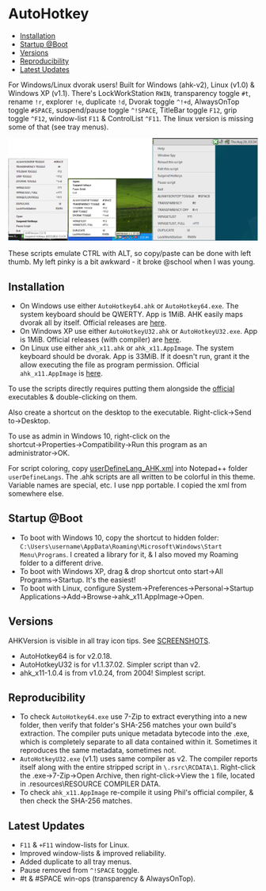 # AutoHotkey
- [Installation](#installation)
- [Startup @Boot](#startup-boot)
- [Versions](#versions)
- [Reproducibility](#reproducibility)
- [Latest Updates](#latest-updates)

For Windows/Linux dvorak users! Built for Windows (ahk-v2), Linux (v1.0) & Windows XP (v1.1).  There's LockWorkStation `RWIN`, transparency toggle `#t`, rename `!r`, explorer `!e`, duplicate `!d`, Dvorak toggle `^!+d`, AlwaysOnTop toggle `#SPACE`, suspend/pause toggle `^!SPACE`, TitleBar toggle `F12`, grip toggle `^F12`, window-list `F11` & ControlList `^F11`.  The linux version is missing some of that (see tray menus).  

![](SCREENSHOTS.png)

These scripts emulate CTRL with ALT, so copy/paste can be done with left thumb. My left pinky is a bit awkward - it broke @school when I was young.

## Installation
- On Windows use either `AutoHotkey64.ahk` or `AutoHotkey64.exe`.  The system keyboard should be QWERTY.  App is 1MiB.  AHK easily maps dvorak all by itself. Official releases are [here](https://github.com/AutoHotkey/AutoHotkey/releases).
- On Windows XP use either `AutoHotkeyU32.ahk` or `AutoHotkeyU32.exe`.  App is 1MiB.  Official releases (with compiler) are [here](https://autohotkey.com/download/1.1/).
- On Linux use either `ahk_x11.ahk` or `ahk_x11.AppImage`.  The system keyboard should be dvorak.  App is 33MiB. If it doesn't run, grant it the allow executing the file as program permission.  Official `ahk_x11.AppImage` is [here](https://github.com/phil294/AHK_X11/releases).

To use the scripts directly requires putting them alongside the [official](https://autohotkey.com) executables & double-clicking on them.

Also create a shortcut on the desktop to the executable. Right-click→Send to→Desktop. 

To use as admin in Windows 10, right-click on the shortcut→Properties→Compatibility→Run this program as an administrator→OK.

For script coloring, copy [userDefineLang_AHK.xml](doc/userDefineLang_AHK.xml) into Notepad++ folder `userDefineLangs`. The .ahk scripts are all written to be colorful in this theme. Variable names are special, etc.  I use npp portable. I copied the xml from somewhere else.

## Startup @Boot
- To boot with Windows 10, copy the shortcut to hidden folder: `C:\Users\username\AppData\Roaming\Microsoft\Windows\Start Menu\Programs`. I created a library for it, & I also moved my Roaming folder to a different drive.
- To boot with Windows XP, drag & drop shortcut onto start→All Programs→Startup.  It's the easiest!
- To boot with Linux, configure System→Preferences→Personal→Startup Applications→Add→Browse→ahk_x11.AppImage→Open.

## Versions
AHKVersion is visible in all tray icon tips. See [SCREENSHOTS](SCREENSHOTS.png).
- AutoHotkey64 is for v2.0.18.
- AutoHotkeyU32 is for v1.1.37.02.  Simpler script than v2.
- ahk_x11-1.0.4 is from v1.0.24, from 2004!  Simplest script.

## Reproducibility
- To check `AutoHotkey64.exe` use 7-Zip to extract everything into a new folder, then verify that folder's SHA-256 matches your own build's extraction.  The compiler puts unique metadata bytecode into the .exe, which is completely separate to all data contained within it. Sometimes it reproduces the same metadata, sometimes not.
- `AutoHotkeyU32.exe` (v1.1) uses same compiler as v2. The compiler reports itself along with the entire stripped script in `\.rsrc\RCDATA\1`.  Right-click the .exe→7-Zip→Open Archive, then right-click→View the `1` file, located in .resources\RESOURCE COMPILER DATA. 
- To check `ahk_x11.AppImage` re-compile it using Phil's official compiler, & then check the SHA-256 matches.

## Latest Updates
- `F11` & `+F11` window-lists for Linux.
- Improved window-lists & improved reliability.
- Added duplicate to all tray menus. 
- Pause removed from `^!SPACE` toggle.
- #t & #SPACE win-ops (transparency & AlwaysOnTop). 

